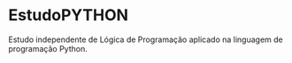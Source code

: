 # EstudoPYTHON
Estudo independente de Lógica de Programação aplicado na linguagem de programação Python.
